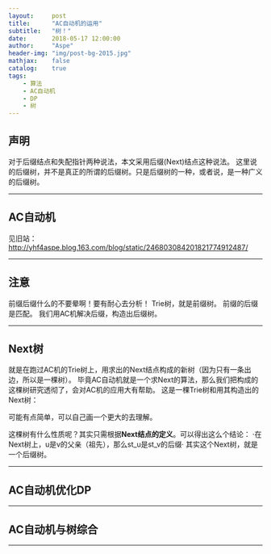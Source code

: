 ```yaml
---
layout:     post
title:      "AC自动机的运用"
subtitle:   "树！"
date:       2018-05-17 12:00:00
author:     "Aspe"
header-img: "img/post-bg-2015.jpg"
mathjax:    false
catalog:    true
tags:
    - 算法
    - AC自动机
    - DP
    - 树
---
```


## 声明
  对于后缀结点和失配指针两种说法，本文采用后缀(Next)结点这种说法。
  这里说的后缀树，并不是真正的所谓的后缀树。只是后缀树的一种，或者说，是一种广义的后缀树。

---

## AC自动机
  见旧站：http://yhf4aspe.blog.163.com/blog/static/246803084201821774912487/

---

## 注意
  前缀后缀什么的不要晕啊！要有耐心去分析！
  Trie树，就是前缀树。
  前缀的后缀是匹配。
  我们用AC机解决后缀，构造出后缀树。

---

## Next树
  就是在跑过AC机的Trie树上，用求出的Next结点构成的新树（因为只有一条出边，所以是一棵树）。
  毕竟AC自动机就是一个求Next的算法，那么我们把构成的这棵树研究透彻了，会对AC机的应用大有帮助。
  这是一棵Trie树和用其构造出的Next树：
  
  可能有点简单，可以自己画一个更大的去理解。
  
  这棵树有什么性质呢？其实只需根据**Next结点的定义**。可以得出这么个结论：
  ·在Next树上，u是v的父亲（祖先），那么st_u是st_v的后缀·
  其实这个Next树，就是一个后缀树。
 
 ---
 
 ## AC自动机优化DP
 
 ---
 
 ## AC自动机与树综合
 
 ---
